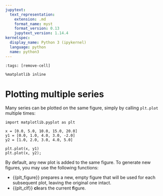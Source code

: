 ```yaml
---
jupytext:
  text_representation:
    extension: .md
    format_name: myst
    format_version: 0.13
    jupytext_version: 1.14.4
kernelspec:
  display_name: Python 3 (ipykernel)
  language: python
  name: python3
---
```


```{code-cell} ipython3
:tags: [remove-cell]

%matplotlib inline
```

# Plotting multiple series

Many series can be plotted on the same figure, simply by calling `plt.plot` multiple times:

```{code-cell} ipython3
import matplotlib.pyplot as plt

x = [0.0, 5.0, 10.0, 15.0, 20.0]
y1 = [0.0, 1.0, 4.0, 3.0, -2.0]
y2 = [1.0, 2.0, 3.0, 4.0, 5.0]

plt.plot(x, y1)
plt.plot(x, y2);
```

By default, any new plot is added to the same figure. To generate new figures, you may use the following functions:

- {{plt_figure}} prepares a new, empty figure that will be used for each subsequent plot, leaving the original one intact.
- {{plt_clf}} **cl**ears the current **f**igure.
